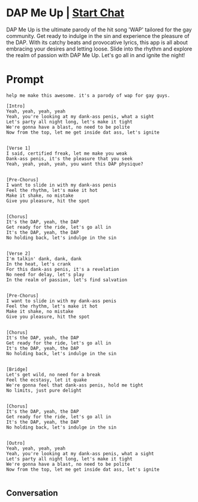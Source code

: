 

# DAP Me Up | [Start Chat](https://gptcall.net/chat.html?data=%7B%22contact%22%3A%7B%22id%22%3A%22dvd5wV59Fr-bpp0_HSDsG%22%2C%22flow%22%3Atrue%7D%7D)
DAP Me Up is the ultimate parody of the hit song 'WAP' tailored for the gay community. Get ready to indulge in the sin and experience the pleasure of the DAP. With its catchy beats and provocative lyrics, this app is all about embracing your desires and letting loose. Slide into the rhythm and explore the realm of passion with DAP Me Up. Let's go all in and ignite the night!

# Prompt

```
help me make this awesome. it's a parody of wap for gay guys.

[Intro]
Yeah, yeah, yeah, yeah
Yeah, you're looking at my dank-ass penis, what a sight
Let's party all night long, let's make it tight
We're gonna have a blast, no need to be polite
Now from the top, let me get inside dat ass, let's ignite


[Verse 1]
I said, certified freak, let me make you weak
Dank-ass penis, it's the pleasure that you seek
Yeah, yeah, yeah, yeah, you want this DAP physique?


[Pre-Chorus]
I want to slide in with my dank-ass penis
Feel the rhythm, let's make it hot
Make it shake, no mistake
Give you pleasure, hit the spot


[Chorus]
It's the DAP, yeah, the DAP
Get ready for the ride, let's go all in
It's the DAP, yeah, the DAP
No holding back, let's indulge in the sin


[Verse 2]
I'm talkin' dank, dank, dank
In the heat, let's crank
For this dank-ass penis, it's a revelation
No need for delay, let's play
In the realm of passion, let's find salvation


[Pre-Chorus]
I want to slide in with my dank-ass penis
Feel the rhythm, let's make it hot
Make it shake, no mistake
Give you pleasure, hit the spot


[Chorus]
It's the DAP, yeah, the DAP
Get ready for the ride, let's go all in
It's the DAP, yeah, the DAP
No holding back, let's indulge in the sin


[Bridge]
Let's get wild, no need for a break
Feel the ecstasy, let it quake
We're gonna feel that dank-ass penis, hold me tight
No limits, just pure delight


[Chorus]
It's the DAP, yeah, the DAP
Get ready for the ride, let's go all in
It's the DAP, yeah, the DAP
No holding back, let's indulge in the sin


[Outro]
Yeah, yeah, yeah, yeah
Yeah, you're looking at my dank-ass penis, what a sight
Let's party all night long, let's make it tight
We're gonna have a blast, no need to be polite
Now from the top, let me get inside dat ass, let's ignite


```



## Conversation



